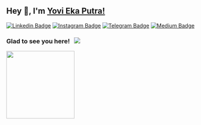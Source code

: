 ## Hey 👋, I'm [Yovi Eka Putra!](https://github.com/yoviekaputra/)

[![Linkedin Badge](https://img.shields.io/badge/-LinkedIn-0e76a8?style=rounded&logo=Linkedin&logoColor=white)](https://www.linkedin.com/in/yovi-eka-putra-76036ba2/)
[![Instagram Badge](https://img.shields.io/badge/-Instagram-e4405f?style=rounded&logo=Instagram&logoColor=white)](https://instagram.com/yoviekaputra/)
[![Telegram Badge](https://img.shields.io/badge/-Telegram-0088cc?style=rounded&logo=Telegram&logoColor=white)](https://t.me/yoviekaputra)
[![Medium Badge](https://img.shields.io/badge/-Medium-FFFFFF?style=rounded&logo=Medium&logoColor=black)](https://yoviekaputra.medium.com)
<!--[![Website Badge](https://img.shields.io/badge/Website-3b5998?style=flat-square&logo=google-chrome&logoColor=white)](https://iampavangandhi.github.io/) -->
<!--[![Twitter Badge](https://img.shields.io/badge/-Twitter-00acee?style=flat-square&logo=Twitter&logoColor=white)](https://twitter.com/iampavangandhi)-->

### Glad to see you here! &nbsp; ![](https://visitor-badge.glitch.me/badge?page_id=iampavangandhi.iampavangandhi&style=flat-square&color=0088cc)

<!--
I'm a final year student pursuing Bachelors's in Computer Science 🎓 from Delhi University 🏛. I'm a passionate learner who's always willing to learn and work across technologies and domains 💡. I love to explore new technologies and leverage them to solve real-life problems ✨. Apart from that I also love to guide and mentor newbies 👨🏻‍💻. I'm currently into Web Development 🕸️ and working on my Data Structures and Algorithms 🤓.

### Talking about Personal Stuffs:

- 🛠 &nbsp; I’m currently working with Nodejs, Express, React, <br /> Graphql, Mongodb, Javascript, etc.
- 🚀 &nbsp; I’m currently learning Full Stack Development.
- 👨🏻‍💻 &nbsp; Most of my projects are available on [Github](https://github.com/iampavangandhi).
- 💬 &nbsp; Ask me about anything [here](https://github.com/iampavangandhi/iampavangandhi/issues/2)! I am happy to help.
- 👾 &nbsp; Fun fact: Equal is Not Always Equal in Javascript.
- 📫 &nbsp; How to reach me: pavangandhi100@gmail.com.
- 📝 &nbsp; Checkout my [Resume](https://github.com/iampavangandhi/iampavangandhi/blob/master/resume.pdf).

### My Absolute Favorites:

- 💻 &nbsp; I love exploring new tech stack and building cool stuffs.
- 📰 &nbsp; Reading & writing tech blogs whenever possible.
- 🍕 &nbsp; Hackathons, meetups & tech events.

### Languages and Tools:

<code><img height="27" src="https://raw.githubusercontent.com/github/explore/80688e429a7d4ef2fca1e82350fe8e3517d3494d/topics/cpp/cpp.png" alt="cpp"></code>
<code><img height="27" src="https://raw.githubusercontent.com/github/explore/80688e429a7d4ef2fca1e82350fe8e3517d3494d/topics/python/python.png" alt="python"></code>
<code><img height="27" src="https://raw.githubusercontent.com/github/explore/80688e429a7d4ef2fca1e82350fe8e3517d3494d/topics/javascript/javascript.png" alt="javascript"></code>
<code><img height="27" src="https://raw.githubusercontent.com/github/explore/80688e429a7d4ef2fca1e82350fe8e3517d3494d/topics/nodejs/nodejs.png" alt="nodejs"></code>
<code><img height="27" src="https://raw.githubusercontent.com/devicons/devicon/master/icons/express/express-original.svg" alt="expressjs"></code>
<code><img height="27" src="https://raw.githubusercontent.com/github/explore/80688e429a7d4ef2fca1e82350fe8e3517d3494d/topics/react/react.png" alt="react"></code>
<code><img height="27" src="https://raw.githubusercontent.com/github/explore/80688e429a7d4ef2fca1e82350fe8e3517d3494d/topics/graphql/graphql.png" alt="graphql"></code>
<code><img height="27" src="https://raw.githubusercontent.com/github/explore/80688e429a7d4ef2fca1e82350fe8e3517d3494d/topics/sql/sql.png" alt="sql"></code>
<code><img height="27" src="https://encrypted-tbn0.gstatic.com/images?q=tbn%3AANd9GcSTTzPAw-55ssm1Im594xYZ9eRQu2JylrkYLg&usqp=CAU" alt="mongodb"></code>
<code><img height="27" src="https://raw.githubusercontent.com/devicons/devicon/master/icons/git/git-original.svg" alt="git"></code>
<code><img height="27" src="https://raw.githubusercontent.com/github/explore/80688e429a7d4ef2fca1e82350fe8e3517d3494d/topics/terminal/terminal.png" alt="terminal"></code>

<code><img height="25" src="https://raw.githubusercontent.com/github/explore/80688e429a7d4ef2fca1e82350fe8e3517d3494d/topics/sass/sass.png" alt="sass"></code>

### Projects and Dev Stuffs:

<details>	
  <summary><b>⚡ Github Stats</b></summary>
  <br />-->
  <div>
  	<img height="180em" src="https://github-readme-streak-stats.herokuapp.com?user=yoviekaputra&theme=dracula&hide_border=true" />
  </div>
  
  <!--div>
  	<img height="180em" src="https://github-readme-stats.vercel.app/api?username=yoviekaputra&show_icons=true&hide_border=true&&count_private=true&include_all_commits=true&theme=dracula" />
  	<img height="180em" src="https://github-readme-stats.vercel.app/api/top-langs/?username=yoviekaputra&exclude_repo=KNN-Image-Classification&show_icons=true&hide_border=true&layout=compact&langs_count=8&theme=dracula"/>
  </div>
  
  <div>
	<img src="https://activity-graph.herokuapp.com/graph?username=yoviekaputra&bg_color=22272e&color=FE6F95&line=A97BFF&point=ffffff&area_color=22272e&area=true&hide_border=true&custom_title=Commits%20Graph" alt="Commits Graph" />
  </div>-->
